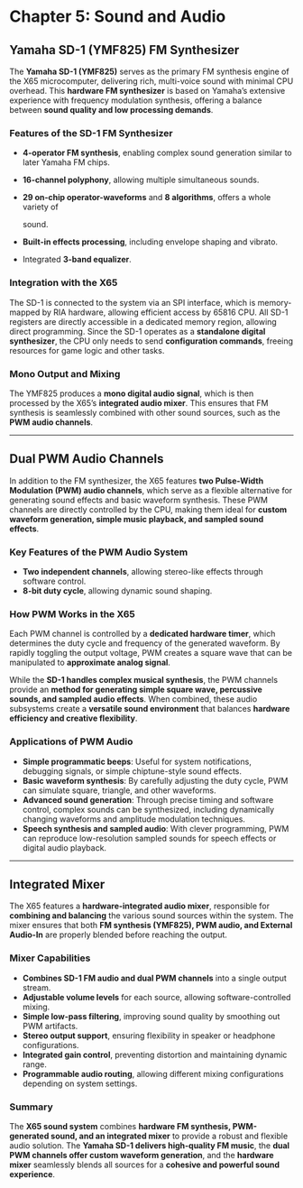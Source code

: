 # Chapter 5: Sound and Audio

## Yamaha SD-1 (YMF825) FM Synthesizer

The **Yamaha SD-1 (YMF825)** serves as the primary FM synthesis engine of the X65 microcomputer, delivering rich, multi-voice sound with minimal CPU overhead. This **hardware FM synthesizer** is based on Yamaha’s extensive experience with frequency modulation synthesis, offering a balance between **sound quality and low processing demands**.

### Features of the SD-1 FM Synthesizer

- **4-operator FM synthesis**, enabling complex sound generation similar to later Yamaha FM chips.
- **16-channel polyphony**, allowing multiple simultaneous sounds.
- **29 on-chip operator-waveforms** and **8 algorithms**, offers a whole variety of

  sound.

- **Built-in effects processing**, including envelope shaping and vibrato.
- Integrated **3-band equalizer**.

### Integration with the X65

The SD-1 is connected to the system via an SPI interface, which is memory-mapped by RIA hardware, allowing efficient access by 65816 CPU. All SD-1 registers are directly accessible in a dedicated memory region, allowing direct programming. Since the SD-1 operates as a **standalone digital synthesizer**, the CPU only needs to send **configuration commands**, freeing resources for game logic and other tasks.

### Mono Output and Mixing

The YMF825 produces a **mono digital audio signal**, which is then processed by the X65’s **integrated audio mixer**. This ensures that FM synthesis is seamlessly combined with other sound sources, such as the **PWM audio channels**.

---

## Dual PWM Audio Channels

In addition to the FM synthesizer, the X65 features **two Pulse-Width Modulation (PWM) audio channels**, which serve as a flexible alternative for generating sound effects and basic waveform synthesis. These PWM channels are directly controlled by the CPU, making them ideal for **custom waveform generation, simple music playback, and sampled sound effects**.

### Key Features of the PWM Audio System

- **Two independent channels**, allowing stereo-like effects through software control.
- **8-bit duty cycle**, allowing dynamic sound shaping.

### How PWM Works in the X65

Each PWM channel is controlled by a **dedicated hardware timer**, which determines the duty cycle and frequency of the generated waveform. By rapidly toggling the output voltage, PWM creates a square wave that can be manipulated to **approximate analog signal**.

While the **SD-1 handles complex musical synthesis**, the PWM channels provide an **method for generating simple square wave, percussive sounds, and sampled audio effects**. When combined, these audio subsystems create a **versatile sound environment** that balances **hardware efficiency and creative flexibility**.

### Applications of PWM Audio

- **Simple programmatic beeps**: Useful for system notifications, debugging signals, or simple chiptune-style sound effects.
- **Basic waveform synthesis**: By carefully adjusting the duty cycle, PWM can simulate square, triangle, and other waveforms.
- **Advanced sound generation**: Through precise timing and software control, complex sounds can be synthesized, including dynamically changing waveforms and amplitude modulation techniques.
- **Speech synthesis and sampled audio**: With clever programming, PWM can reproduce low-resolution sampled sounds for speech effects or digital audio playback.

---

## Integrated Mixer

The X65 features a **hardware-integrated audio mixer**, responsible for **combining and balancing** the various sound sources within the system. The mixer ensures that both **FM synthesis (YMF825), PWM audio, and External Audio-In** are properly blended before reaching the output.

### Mixer Capabilities

- **Combines SD-1 FM audio and dual PWM channels** into a single output stream.
- **Adjustable volume levels** for each source, allowing software-controlled mixing.
- **Simple low-pass filtering**, improving sound quality by smoothing out PWM artifacts.
- **Stereo output support**, ensuring flexibility in speaker or headphone configurations.
- **Integrated gain control**, preventing distortion and maintaining dynamic range.
- **Programmable audio routing**, allowing different mixing configurations depending on system settings.

### Summary

The **X65 sound system** combines **hardware FM synthesis, PWM-generated sound, and an integrated mixer** to provide a robust and flexible audio solution. The **Yamaha SD-1 delivers high-quality FM music**, the **dual PWM channels offer custom waveform generation**, and the **hardware mixer** seamlessly blends all sources for a **cohesive and powerful sound experience**.
